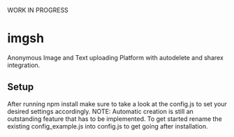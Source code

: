 WORK IN PROGRESS

# imgsh

Anonymous Image and Text uploading Platform with autodelete and sharex integration.

## Setup

After running npm install make sure to take a look at the config.js to set your desired settings accordingly.
NOTE: Automatic creation is still an outstanding feature that has to be implemented. To get started rename the existing config_example.js into config.js to get going after installation.

